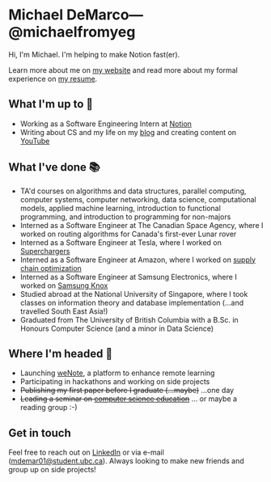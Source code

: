 # Michael DeMarco—@michaelfromyeg

Hi, I'm Michael. I'm helping to make Notion fast(er).

Learn more about me on [my website](https://michaeldemar.co) and read more about my formal experience on [my resume](https://resume.michaeldemar.co).

## What I'm up to 🧰

- Working as a Software Engineering Intern at [Notion](https://www.notion.so)
- Writing about CS and my life on my [blog](https://michaeldemar.co/blog) and creating content on [YouTube](https://www.youtube.com/@michaelfromyeg)

## What I've done 📚

- TA'd courses on algorithms and data structures, parallel computing, computer systems, computer networking, data science, computational models, applied machine learning, introduction to functional programming, and introduction to programming for non-majors
- Interned as a Software Engineer at The Canadian Space Agency, where I worked on routing algorithms for Canada's first-ever Lunar rover
- Interned as a Software Engineer at Tesla, where I worked on [Superchargers](https://www.tesla.com/supercharger)
- Interned as a Software Engineer at Amazon, where I worked on [supply chain optimization](https://www.amazon.jobs/en/teams/scot)
- Interned as a Software Engineer at Samsung Electronics, where I worked on [Samsung Knox](https://samsungknox.com)
- Studied abroad at the National University of Singapore, where I took classes on information theory and database implementation (...and travelled South East Asia!)
- Graduated from The University of British Columbia with a B.Sc. in Honours Computer Science (and a minor in Data Science)

## Where I'm headed 🚂

- Launching [weNote](https://wenote.ca), a platform to enhance remote learning
- Participating in hackathons and working on side projects
- ~~Publishing my first paper before I graduate (...maybe)~~ ...one day
- ~~Leading a seminar on [computer science education](https://github.com/michaelfromyeg/cpsc490b-pedagogy)~~ ... or maybe a reading group :-)

## Get in touch

Feel free to reach out on [LinkedIn](https://linkedin.com/in/michaelfromyeg) or via e-mail (mdemar01@student.ubc.ca). Always looking to make new friends and group up on side projects!
